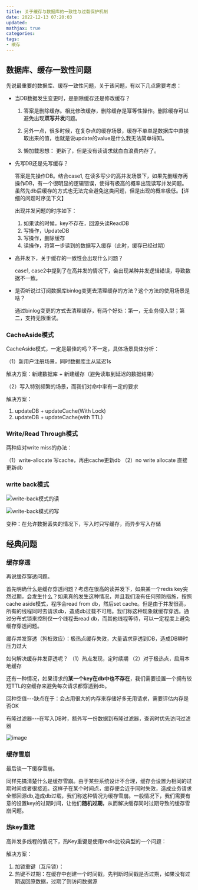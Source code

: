 ```yaml
---
title: 关于缓存与数据库的一致性与过载保护机制
date: 2022-12-13 07:20:03
updated:
mathjax: true
categories:
tags: 
- 缓存
---
```


## 数据库、缓存一致性问题

先说最重要的数据库、缓存一致性问题，关于该问题，有以下几点需要考虑：

- 当DB数据发生变更时，是删除缓存还是修改缓存？

   1. 答案是删除缓存。相比修改缓存，删除缓存是幂等性操作。删除缓存可以避免出现**双写并发**问题。

   2. 另外一点，很多时候，在复杂点的缓存场景，缓存不单单是数据库中直接取出来的值，也就是说update的value是什么我无法简单得知。

   3. 懒加载思想： 更新了，但是没有读请求就白白浪费内存了。

- 先写DB还是先写缓存？

   答案是先操作DB。结合case1, 在读多写少的高并发场景下，如果先删缓存再操作DB，有一个很明显的逻辑错误，使得有极高的概率出现读写并发问题。虽然先db后缓存的方式也无法完全避免这类问题，但是出现的概率极低。【详细的问题时序见下文】

   出现并发问题的时序如下：

   1. 如果读的时候，key不存在，回源头读ReadDB
   2. 写操作，UpdateDB
   3. 写操作，删除缓存
   4. 读操作，将第一步读到的数据写入缓存（此时，缓存已经过期）

- 高并发下，关于缓存的一致性会出现什么问题？

   case1, case2中提到了在高并发的情况下，会出现某种并发逻辑错误，导致数据不一致。

- 是否听说过订阅数据库binlog变更去清理缓存的方法？这个方法的使用场景是啥？

   通过binlog变更的方式去清理缓存，有两个好处：第一，无业务侵入型；第二，支持无限重试。

### CacheAside模式

CacheAside模式，一定是最佳的吗？不一定，具体场景具体分析：

（1）新用户注册场景，同时数据库主从延迟1s

解决方案：新建数据库 + 新建缓存（避免读取到延迟的数据结果）

（2）写入特别频繁的场景，而我们对命中率有一定的要求

  解决方案：

  1. updateDB + updateCache(With Lock)
  2. updateDB + updateCache(with TTL)

### Write/Read Through模式

两种应对write miss的办法：

  （1）write-allocate 写cache，再由cache更新db
  （2）no write allocate 直接更新db

### write back模式

![write-back模式的读](http://cdn.b5mang.com/2021320144254.png)

![write-back模式的写](http://cdn.b5mang.com/2021320144312.png)

变种：在允许数据丢失的情况下，写入时只写缓存，而异步写入存储

## 经典问题
### 缓存穿透

再说缓存穿透问题。

首先明确什么是缓存穿透问题？考虑在很高的读并发下，如果某一个redis key突然过期，会发生什么？如果真的发生这种情况，并且我们没有任何预防措施，按照cache aside模式，程序会read from db，然后set cache。但是由于并发很高，所有的线程同时去请求db，造成db过载不可用。我们称这种现象就缓存穿透。通过分布式锁来控制仅一个线程去read db，而其他线程等待，可以一定程度上避免缓存穿透问题。

缓存并发穿透（狗桩效应）：极热点缓存失效，大量请求穿透到DB，造成DB瞬时压力过大

如何解决缓存并发穿透呢？
（1）热点发现，定时续期
（2）对于极热点，启用本地缓存

还有一种情况，如果请求的**某一个key在db中也不存在**，我们需要设置一个拥有较短TTL的空缓存来避免每次请求都穿透到db。

回种空值---缺点在于：会占用很大的内存来存储好多无用请求，需要评估内存是否OK

布隆过滤器---在写入DB时，额外写一份数据到布隆过滤器，查询时优先访问过滤器

![image](https://cdn.staticaly.com/gh/neowei1987/blog_assets@main/image.6w7buyfuv2s0.webp)

### 缓存雪崩

最后谈一下缓存雪崩。

同样先搞清楚什么是缓存雪崩。由于某些系统设计不合理，缓存会设置为相同的过期时间或者很接近。这样子在某个时间点，缓存便会近乎同时失效，造成业务请求全部回源db,造成db过载，我们称这种情况为缓存雪崩。一般情况下，我们需要有意的设置key的过期时间，让他们**随机过期**，从而解决缓存同时过期导致的缓存雪崩问题。

### 热key重建

高并发多线程的情况下，热Key重键是使用redis比较典型的一个问题：

解决方案：

1. 加锁重键（互斥锁）：
2. 热键不过期：在缓存中创建一个时间戳，先判断时间戳是否过期，如果没有过期返回原数据，过期了则访问数据源
